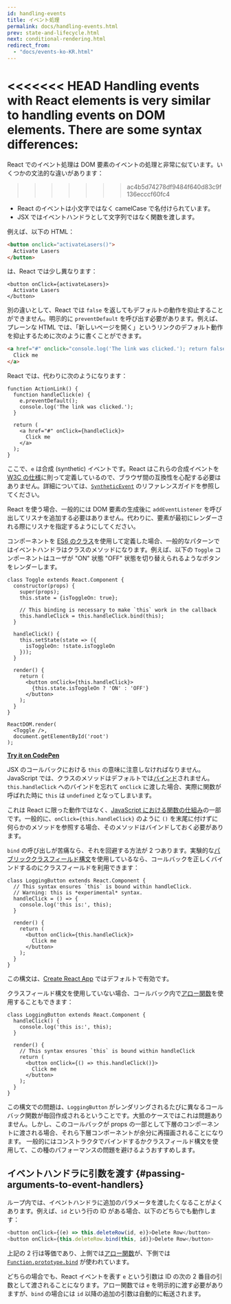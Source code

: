 ```yaml
---
id: handling-events
title: イベント処理
permalink: docs/handling-events.html
prev: state-and-lifecycle.html
next: conditional-rendering.html
redirect_from:
  - "docs/events-ko-KR.html"
---
```


<<<<<<< HEAD
Handling events with React elements is very similar to handling events on DOM elements. There are some syntax differences:
=======
React でのイベント処理は DOM 要素のイベントの処理と非常に似ています。いくつかの文法的な違いがあります：
>>>>>>> ac4b5d74278df9484f640d83c9f136ecccf60fc4

* React のイベントは小文字ではなく camelCase で名付けられています。
* JSX ではイベントハンドラとして文字列ではなく関数を渡します。

例えば、以下の HTML：

```html
<button onclick="activateLasers()">
  Activate Lasers
</button>
```

は、React では少し異なります：

```js{1}
<button onClick={activateLasers}>
  Activate Lasers
</button>
```

別の違いとして、React では `false` を返してもデフォルトの動作を抑止することができません。明示的に `preventDefault` を呼び出す必要があります。例えば、プレーンな HTML では、「新しいページを開く」というリンクのデフォルト動作を抑止するために次のように書くことができます。

```html
<a href="#" onclick="console.log('The link was clicked.'); return false">
  Click me
</a>
```

React では、代わりに次のようになります：

```js{2-5,8}
function ActionLink() {
  function handleClick(e) {
    e.preventDefault();
    console.log('The link was clicked.');
  }

  return (
    <a href="#" onClick={handleClick}>
      Click me
    </a>
  );
}
```

ここで、`e` は合成 (synthetic) イベントです。React はこれらの合成イベントを [W3C の仕様](https://www.w3.org/TR/DOM-Level-3-Events/)に則って定義しているので、ブラウザ間の互換性を心配する必要はありません。詳細については、[`SyntheticEvent`](/docs/events.html) のリファレンスガイドを参照してください。

React を使う場合、一般的には DOM 要素の生成後に `addEventListener` を呼び出してリスナを追加する必要はありません。代わりに、要素が最初にレンダーされる際にリスナを指定するようにしてください。

コンポーネントを [ES6 のクラス](https://developer.mozilla.org/en/docs/Web/JavaScript/Reference/Classes)を使用して定義した場合、一般的なパターンではイベントハンドラはクラスのメソッドになります。例えば、以下の `Toggle` コンポーネントはユーザが "ON" 状態 "OFF" 状態を切り替えられるようなボタンをレンダーします。

```js{6,7,10-14,18}
class Toggle extends React.Component {
  constructor(props) {
    super(props);
    this.state = {isToggleOn: true};

    // This binding is necessary to make `this` work in the callback
    this.handleClick = this.handleClick.bind(this);
  }

  handleClick() {
    this.setState(state => ({
      isToggleOn: !state.isToggleOn
    }));
  }

  render() {
    return (
      <button onClick={this.handleClick}>
        {this.state.isToggleOn ? 'ON' : 'OFF'}
      </button>
    );
  }
}

ReactDOM.render(
  <Toggle />,
  document.getElementById('root')
);
```

[**Try it on CodePen**](https://codepen.io/gaearon/pen/xEmzGg?editors=0010)

JSX のコールバックにおける `this` の意味に注意しなければなりません。JavaScript では、クラスのメソッドはデフォルトでは[バインド](https://developer.mozilla.org/en/docs/Web/JavaScript/Reference/Global_objects/Function/bind)されません。`this.handleClick` へのバインドを忘れて `onClick` に渡した場合、実際に関数が呼ばれた時に `this` は `undefined` となってしまいます。

これは React に限った動作ではなく、[JavaScript における関数の仕組み](https://www.smashingmagazine.com/2014/01/understanding-javascript-function-prototype-bind/)の一部です。一般的に、`onClick={this.handleClick}` のように `()` を末尾に付けずに何らかのメソッドを参照する場合、そのメソッドはバインドしておく必要があります。

`bind` の呼び出しが苦痛なら、それを回避する方法が 2 つあります。実験的な[パブリッククラスフィールド構文](https://babeljs.io/docs/plugins/transform-class-properties/)を使用しているなら、コールバックを正しくバインドするのにクラスフィールドを利用できます：

```js{2-6}
class LoggingButton extends React.Component {
  // This syntax ensures `this` is bound within handleClick.
  // Warning: this is *experimental* syntax.
  handleClick = () => {
    console.log('this is:', this);
  }

  render() {
    return (
      <button onClick={this.handleClick}>
        Click me
      </button>
    );
  }
}
```

この構文は、[Create React App](https://github.com/facebookincubator/create-react-app) ではデフォルトで有効です。

クラスフィールド構文を使用していない場合、コールバック内で[アロー関数](https://developer.mozilla.org/en/docs/Web/JavaScript/Reference/Functions/Arrow_functions)を使用することもできます：

```js{7-9}
class LoggingButton extends React.Component {
  handleClick() {
    console.log('this is:', this);
  }

  render() {
    // This syntax ensures `this` is bound within handleClick
    return (
      <button onClick={() => this.handleClick()}>
        Click me
      </button>
    );
  }
}
```

この構文での問題は、`LoggingButton` がレンダリングされるたびに異なるコールバック関数が毎回作成されるということです。大抵のケースではこれは問題ありません。しかし、このコールバックが props の一部として下層のコンポーネントに渡される場合、それら下層コンポーネントが余分に再描画されることになります。
一般的にはコンストラクタでバインドするかクラスフィールド構文を使用して、この種のパフォーマンスの問題を避けるようおすすめします。

## イベントハンドラに引数を渡す {#passing-arguments-to-event-handlers}

ループ内では、イベントハンドラに追加のパラメータを渡したくなることがよくあります。例えば、`id` という行の ID がある場合、以下のどちらでも動作します：

```js
<button onClick={(e) => this.deleteRow(id, e)}>Delete Row</button>
<button onClick={this.deleteRow.bind(this, id)}>Delete Row</button>
```

上記の 2 行は等価であり、上側では[アロー関数](https://developer.mozilla.org/en-US/docs/Web/JavaScript/Reference/Functions/Arrow_functions)が、下側では [`Function.prototype.bind`](https://developer.mozilla.org/en-US/docs/Web/JavaScript/Reference/Global_objects/Function/bind) が使われています。

どちらの場合でも、React イベントを表す `e` という引数は ID の次の 2 番目の引数として渡されることになります。アロー関数では `e` を明示的に渡す必要がありますが、`bind` の場合には `id` 以降の追加の引数は自動的に転送されます。
